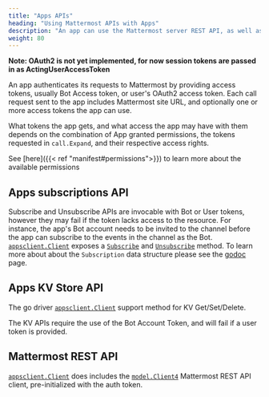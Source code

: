 ```yaml
---
title: "Apps APIs"
heading: "Using Mattermost APIs with Apps"
description: "An app can use the Mattermost server REST API, as well as new App Services APIs offered specifically to Mattermost Apps."
weight: 80
---
```


**Note: OAuth2 is not yet implemented, for now session tokens are passed in as ActingUserAccessToken**

An app authenticates its requests to Mattermost by providing access tokens, usually Bot Access token, or user's OAuth2 access token. Each call request sent to the app includes Mattermost site URL, and optionally one or more access tokens the app can use.

What tokens the app gets, and what access the app may have with them depends on the combination of App granted permissions, the tokens requested in `call.Expand`, and their respective access rights.

See [here]({{< ref "manifest#permissions">}}) to learn more about the available permissions

## Apps subscriptions API

Subscribe and Unsubscribe APIs are invocable with Bot or User tokens, however they may fail if the token lacks access to the resource. For instance, the app's Bot account needs to be invited to the channel before the app can subscribe to the events in the channel as the Bot. [`appsclient.Client`](https://pkg.go.dev/github.com/mattermost/mattermost-plugin-apps/apps/appsclient#Client) exposes a [`Subscribe`](https://pkg.go.dev/github.com/mattermost/mattermost-plugin-apps/apps/appsclient#Client.Subscribe) and [`Unsubscribe`](https://pkg.go.dev/github.com/mattermost/mattermost-plugin-apps/apps/appsclient#Client.Unsubscribe) method. To learn more about about the `Subscription` data structure please see the [godoc](https://pkg.go.dev/github.com/mattermost/mattermost-plugin-apps/apps#Subscription) page.

## Apps KV Store API

The go driver [`appsclient.Client`](https://pkg.go.dev/github.com/mattermost/mattermost-plugin-apps/apps/appsclient#Client) support method for KV Get/Set/Delete.

The KV APIs require the use of the Bot Account Token, and will fail if a user token is provided.

## Mattermost REST API

[`appsclient.Client`](https://pkg.go.dev/github.com/mattermost/mattermost-plugin-apps/apps/appsclient#Client) does includes the [`model.Client4`](https://pkg.go.dev/github.com/mattermost/mattermost-server/v6/model#Client4) Mattermost REST API client, pre-initialized with the auth token.
